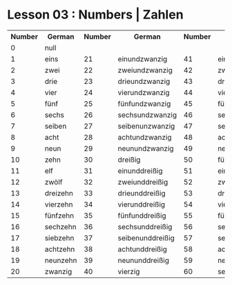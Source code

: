 # Lesson 03 : Numbers | Zahlen

<table>
  <tr>
    <th>Number</th>
    <th>German</th>
    <th>Number</th>
    <th>German</th>
    <th>Number</th>
    <th>German</th>
    <th>Number</th>
    <th>German</th>
  </tr>
  
  <tr>
    <td>0</td>
    <td>null</td>
    <td></td>
    <td></td>
    <td></td>
    <td></td>
    <td></td>
    <td></td>
  </tr>
   
  <tr>
    <td>1</td>
    <td>eins</td>
    <td>21</td>
    <td>einundzwanzig</td>
    <td>41</td>
    <td>einundvierzig</td>
    <td>61</td>
    <td>einundsechzig</td>
  </tr>
    
  <tr>
    <td>2</td>
    <td>zwei</td>
    <td>22</td>
    <td>zweiundzwanzig</td>
    <td>42</td>
    <td>zweiundvierzig</td>
    <td>62</td>
    <td>zweiundsechzig</td>
  </tr>
    
  <tr>
    <td>3</td>
    <td>drie</td>
    <td>23</td>
    <td>drieundzwanzig</td>
    <td>43</td>
    <td>drieundvierzig</td>
    <td>63</td>
    <td>drieundsechzig</td>
  </tr>
    
  <tr>
    <td>4</td>
    <td>vier</td>
    <td>24</td>
    <td>vierundzwanzig</td>
    <td>44</td>
    <td>vierundvierzig</td>
    <td>64</td>
    <td>vierundsechzig</td>
  </tr>
    
  <tr>
    <td>5</td>
    <td>fünf</td>
    <td>25</td>
    <td>fünfundzwanzig</td>
    <td>45</td>
    <td>fünfundvierzig</td>
    <td>65</td>
    <td>fünfundsechzig</td>
  </tr>
    
  <tr>
    <td>6</td>
    <td>sechs</td>
    <td>26</td>
    <td>sechsundzwanzig</td>
    <td>46</td>
    <td>sechsundvierzig</td>
    <td>66</td>
    <td>sechsundsechzig</td>
  </tr>
    
  <tr>
    <td>7</td>
    <td>seiben</td>
    <td>27</td>
    <td>seibenunzwanzig</td>
    <td>47</td>
    <td>seibenundvierzig</td>
    <td>67</td>
    <td>seibenundsechzig</td>
  </tr>
    
  <tr>
    <td>8</td>
    <td>acht</td>
    <td>28</td>
    <td>achtundzwanzig</td>
    <td>48</td>
    <td>achtundvierzig</td>
    <td>68</td>
    <td>achtundsechzig</td>
  </tr>
    
  <tr>
    <td>9</td>
    <td>neun</td>
    <td>29</td>
    <td>neunundzwanzig</td>
    <td>49</td>
    <td>neunundvierzig</td>
    <td>69</td>
    <td>neunundsechzig</td>
  </tr>
    
  <tr>
    <td>10</td>
    <td>zehn</td>
    <td>30</td>
    <td>dreißig</td>
    <td>50</td>
    <td>fünfzig</td>
    <td>70</td>
    <td>seibzig</td>
  </tr>
    
  <tr>
    <td>11</td>
    <td>elf</td>
    <td>31</td>
    <td>einunddreißig</td>
    <td>51</td>
    <td>einundfünfzig</td>
    <td>71</td>
    <td>einundseibzig</td>
  </tr>
    
  <tr>
    <td>12</td>
    <td>zwölf</td>
    <td>32</td>
    <td>zweiunddreißig</td>
    <td>52</td>
    <td>zweiundfünfzig</td>
    <td>72</td>
    <td>zweiundseibzig</td>
  </tr>
    
  <tr>
    <td>13</td>
    <td>dreizehn</td>
    <td>33</td>
    <td>drieunddreißig</td>
    <td>53</td>
    <td>drieundfünfzig</td>
    <td>73</td>
    <td>drieundseibzig</td>
  </tr>
    
  <tr>
    <td>14</td>
    <td>vierzehn</td>
    <td>34</td>
    <td>vierunddreißig</td>
    <td>54</td>
    <td>vierundfünfzig</td>
    <td>74</td>
    <td>vierundseibzig</td>
  </tr>
    
  <tr>
    <td>15</td>
    <td>fünfzehn</td>
    <td>35</td>
    <td>fünfunddreißig</td>
    <td>55</td>
    <td>fünfundfünfzig</td>
    <td>75</td>
    <td>fünfundseibzig</td>
  </tr>
    
  <tr>
    <td>16</td>
    <td>sechzehn</td>
    <td>36</td>
    <td>sechsunddreißig</td>
    <td>56</td>
    <td>sechsundfünfzig</td>
    <td>76</td>
    <td>sechsundseibzig</td>
  </tr>
    
  <tr>
    <td>17</td>
    <td>siebzehn</td>
    <td>37</td>
    <td>seibenunddreißig</td>
    <td>57</td>
    <td>seibenundfünfzig</td>
    <td>77</td>
    <td>seibenundseibzig</td>
  </tr>
    
  <tr>
    <td>18</td>
    <td>achtzehn</td>
    <td>38</td>
    <td>achtunddreißig</td>
    <td>58</td>
    <td>achtundfünfzig</td>
    <td>78</td>
    <td>achtundseibzig</td>
  </tr>
    
  <tr>
    <td>19</td>
    <td>neunzehn</td>
    <td>39</td>
    <td>neununddreißig</td>
    <td>59</td>
    <td>neunundfünfzig</td>
    <td>79</td>
    <td>neunundseibzig</td>
  </tr>
    
  <tr>
    <td>20</td>
    <td>zwanzig</td>
    <td>40</td>
    <td>vierzig</td>
    <td>60</td>
    <td>sechzig</td>
    <td>80</td>
    <td>achtzig</td>
  </tr>
  
</table>
